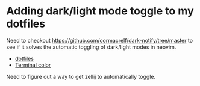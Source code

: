 # Adding dark/light mode toggle to my dotfiles

Need to checkout <https://github.com/cormacrelf/dark-notify/tree/master> to see if it solves the automatic toggling of dark/light modes in neovim.

- [dotfiles](../625)
- [Terminal color](../1012)

Need to figure out a way to get zellij to automatically toggle.
